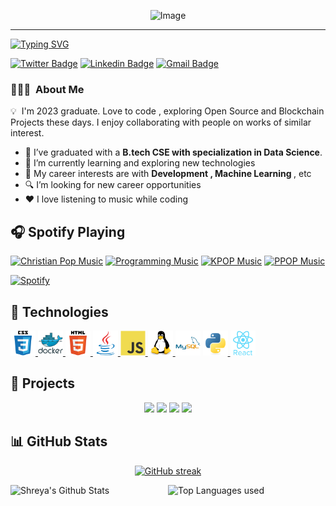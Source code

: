 <p align="center" >
 
<img src="https://github.com/surekashreya/surekashreya/assets/88719106/bfd87b8c-7f95-4abf-8ea1-2e73fef147ef?raw=true" alt="Image" height="300" width ="1100">
</p>

-----
  [![Typing SVG](https://readme-typing-svg.demolab.com?font=Rubik&weight=700&size=30&pause=1000&color=000000&width=435&lines=Heyy+%2C+I'm+Shreya+%F0%9F%91%8B)](https://git.io/typing-svg)

 [![Twitter Badge](https://img.shields.io/badge/-@ShreyaSurekaa-1ca0f1?style=flat-square&labelColor=1ca0f1&logo=twitter&logoColor=white&link=https://twitter.com/maddhruv)](https://twitter.com/ShreyaSurekaa)  [![Linkedin Badge](https://img.shields.io/badge/-shreyasureka-blue?style=flat-square&logo=Linkedin&logoColor=white&link=https://www.linkedin.com/in/shreyasureka/)](https://www.linkedin.com/in/shreya-sureka-30315a191/)
[![Gmail Badge](https://img.shields.io/badge/-surekashreya20@gmail.com-c14438?style=flat-square&logo=Gmail&logoColor=white&link=mailto:dhruvjainpenny@gmail.com)](mailto:surekashreya20@gmail.com)

 ### 👨🏻‍💻 &nbsp;About Me

💡 &nbsp;I'm 2023 graduate. Love to code , exploring Open Source and Blockchain Projects these days. I enjoy collaborating with people on works of similar interest. 

- 💼 I’ve graduated with a <strong>B.tech CSE with specialization in Data Science</strong>.
- 🌱 I’m currently learning and exploring new technologies
- 🤔 My career interests are with <strong> Development , Machine Learning  </strong>, etc
- 🔍 I’m looking for new career opportunities
- ❤️ I love listening to music while coding 
## 🎧 Spotify Playing

[![Christian Pop Music](https://img.shields.io/badge/Christian%20Pop%20Music-%231DB954.svg?&style=flat-square&logo=spotify&logoColor=white)](https://open.spotify.com/playlist/0eufhXK7WPSiiwPcaz3Jq7?si=839465c918394657) [![Programming Music](https://img.shields.io/badge/Programming%20Music-%231DB954.svg?&style=flat-square&logo=spotify&logoColor=white)](https://open.spotify.com/playlist/1FWq5Cu05LmtSHgFEXRnZO?si=FozGJF9nRXq2wTv_JpN2wQ) [![KPOP Music](https://img.shields.io/badge/KPOP%20Music-%231DB954.svg?&style=flat-square&logo=spotify&logoColor=white)](https://open.spotify.com/playlist/2DFExFNWYOwQMZy6wUeCxX?si=s1Ndgj8hTg-r8zLlvRgv1Q) [![PPOP Music](https://img.shields.io/badge/PPOP%20Music-%231DB954.svg?&style=flat-square&logo=spotify&logoColor=white)](https://open.spotify.com/playlist/58bZKfJFpUl2CwWET1QJ3X?si=259YV8_VRS-IKHsFZMmPTQ)

[![Spotify](https://readme-spotify.warengonzaga.com/api/spotify)](https://open.spotify.com/user/vrwual4c85rofozl2l3vb7o59)

## 🔧 Technologies       
     
 <p align="left">  <a href="https://www.w3schools.com/css/" target="_blank"> <img src="https://raw.githubusercontent.com/devicons/devicon/master/icons/css3/css3-original-wordmark.svg" alt="css3" width="40" height="40"/> </a> <a href="https://www.docker.com/" target="_blank"> <img src="https://raw.githubusercontent.com/devicons/devicon/master/icons/docker/docker-original-wordmark.svg" alt="docker" width="40" height="40"/>  <img src="https://raw.githubusercontent.com/devicons/devicon/master/icons/html5/html5-original-wordmark.svg" alt="html5" width="40" height="40"/> </a> <a href="https://www.java.com" target="_blank"> <img src="https://raw.githubusercontent.com/devicons/devicon/master/icons/java/java-original.svg" alt="java" width="40" height="40"/> </a> <a href="https://developer.mozilla.org/en-US/docs/Web/JavaScript" target="_blank"> <img src="https://raw.githubusercontent.com/devicons/devicon/master/icons/javascript/javascript-original.svg" alt="javascript" width="40" height="40"/> </a> <a href="https://www.jenkins.io" target="_blank">  <a href="https://www.linux.org/" target="_blank"> <img src="https://raw.githubusercontent.com/devicons/devicon/master/icons/linux/linux-original.svg" alt="linux" width="40" height="40"/> </a> <img src="https://raw.githubusercontent.com/devicons/devicon/master/icons/mysql/mysql-original-wordmark.svg" alt="mysql" width="40" height="40"/> </a>  <a href="https://www.python.org" target="_blank"> <img src="https://raw.githubusercontent.com/devicons/devicon/master/icons/python/python-original.svg" alt="python" width="40" height="40"/> </a> <a href="https://reactjs.org/" target="_blank"> <img src="https://raw.githubusercontent.com/devicons/devicon/master/icons/react/react-original-wordmark.svg" alt="react" width="40" height="40"/> </a> </p>
           
           
          
          
          
          

## 🚀 Projects
 
<div align="center">
<img src="https://github-readme-stats.vercel.app/api/pin/?username=surekashreya&repo=Ghar_ka_Khaana-Tiffin-service-webite-&show_icons=true&theme=great-gatsby" >


 <img src="https://github-readme-stats.vercel.app/api/pin/?username=surekashreya&repo=Sentiment-Analysis-NLP-&show_icons=true&theme=great-gatsby" >




  <img src="https://github-readme-stats.vercel.app/api/pin/?username=surekashreya&repo=BrainTumor_Detection_Classification_Azure&show_icons=true&theme=great-gatsby"> 
  

  <img src="https://github-readme-stats.vercel.app/api/pin/?username=surekashreya&repo=Weather-App&show_icons=true&theme=great-gatsby"> 
  
  
</div>

## 📊 GitHub Stats

<div align="center">
  
[![GitHub streak](https://github-readme-streak-stats.herokuapp.com/?user=surekashreya&theme=highcontrast)](https://github.com/DenverCoder1/github-readme-streak-stats)

 </div>
 


<img align="left" alt="Shreya's Github Stats" src="https://github-readme-stats.vercel.app/api?username=surekashreya&&show_icons=true&theme=dark" width="50%" />
<img alt="Top Languages used" src="https://github-readme-stats.vercel.app/api/top-langs/?username=surekashreya&layout=compact&theme=dark" width="46%" />
<br>


<!---
surekashreya/surekashreya is a ✨ special ✨ repository because its `README.md` (this file) appears on your GitHub profile.
You can click the Preview link to take a look at your changes.
--->
